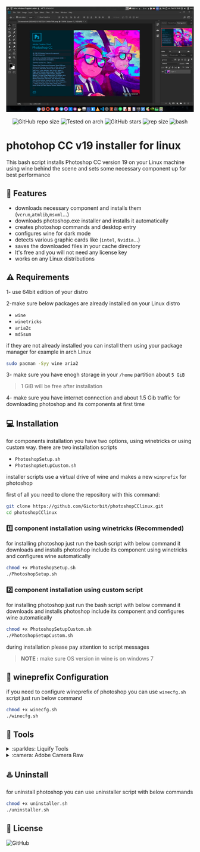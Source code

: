 
<div align="center" class="tip" markdown="1" style>

![screenshot](images/Screenshot.png)

![GitHub repo size](https://img.shields.io/github/license/Gictorbit/photoshopCClinux?style=flat) ![Tested on arch](https://img.shields.io/badge/Tested%20on-Archlinux-brightgreen)
![GitHub stars](https://img.shields.io/github/stars/Gictorbit/photoshopCClinux?style=sad) ![rep size](https://img.shields.io/github/repo-size/gictorbit/photoshopCClinux) ![bash](https://img.shields.io/badge/bash-5.0.11-yellowgreen)
</div>

# photohop CC v19 installer for linux
This bash script installs Photoshop CC version 19 on your Linux machine using wine behind the scene
and sets some necessary component up for best performance

## :rocket: Features
* downloads necessary component and installs them (`vcrun`,`atmlib`,`msxml`...)
* downloads photoshop.exe installer and installs it automatically
* creates photoshop commands and desktop entry
* configures wine for dark mode
* detects various graphic cards like (`intel`, `Nvidia`...)
* saves the downloaded files in your cache directory
* It's free and you will not need any license key
* works on any Linux distributions

## :warning: Requirements
1- use 64bit edition of your distro

2-make sure below packages are already installed on your Linux distro
* `wine`
* `winetricks`
* `aria2c`
* `md5sum`


if they are not already installed you can install them using your package manager for example in arch Linux
```bash
sudo pacman -Syy wine aria2
``` 
3- make sure you have enogh storage in your `/home` partition about `5 GiB`
> 1 GiB will be free after installation

4- make sure you have internet connection and about 1.5 Gib traffic for downloading photoshop and its components at first time

## :computer: Installation
for components installation you have two options, using winetricks or using custom way.
there are two installation scripts

* `PhotoshopSetup.sh`
* `PhotoshopSetupCustom.sh`

installer scripts use a virtual drive of wine and makes a new `winprefix` for photoshop

first of all you need to clone the repository with this command:
```bash
git clone https://github.com/Gictorbit/photoshopCClinux.git
cd photoshopCClinux
```
### :one: component installation using winetricks (Recommended)
for installing photoshop just run the bash script with below command it downloads and installs photoshop include its component using winetricks and configures wine automatically

```bash
chmod +x PhotoshopSetup.sh
./PhotoshopSetup.sh
```

### :two: component installation using custom script
for installing photoshop just run the bash script with below command it downloads and installs photoshop include its component and configures wine automatically

```bash
chmod +x PhotoshopSetupCustom.sh
./PhotoshopSetupCustom.sh
```

during installation please pay attention to script messages

> **NOTE :** make sure OS version in wine is on windows 7

## :wine_glass: wineprefix Configuration
if you need to configure wineprefix of photoshop you can use `winecfg.sh` script just run below command
```bash
chmod +x winecfg.sh
./winecfg.sh
```
## :hammer: Tools

<details>
<summary>:sparkles: Liquify Tools</summary>

as you know photoshop has many useful tools like `Liquify Tools`.</br>

if you get some errors during working with these tools
It may because of the graphics card.</br>

photoshop uses the `GPU` to process these tools so before using these tools make sure that your graphics card `(Nvidia, AMD)` is configured correctly in your Linux machine.
</br>The other solution is you can configure photoshop to use `CPU` for image processing. to do that, follow the below steps:

* go to edit tab and open `preferences` or `[ctrl+K]`
* then go to the `performance` tab
* in the graphics processor settings section, uncheck `Use graphics processor`

![](https://user-images.githubusercontent.com/34630603/80861998-117b7a80-8c87-11ea-8f56-079f43dfafd9.png)
</details>

<details>
<summary>:camera: Adobe Camera Raw</summary>

another useful adobe software is `camera raw` if you want to work with it beside photoshop you must install it separately to do this, after photoshop installation run `cameraRawInstaller.sh` script with below commands:
```bash
chmod +x cameraRawInstaller.sh
./cameraRawInstaller.sh
```
then restart photoshop.you can open it from 
`Edit >>Preferences >> Camera Raw`

> **_NOTE1:_** the size of camera raw installation file is about 400MB


> **_NOTE2:_** camera raw performance depends on your graphic card driver and its configuration

</details>

## :hotsprings: Uninstall
for uninstall photoshop you can use uninstaller script with below commands

```bash
chmod +x uninstaller.sh
./uninstaller.sh
```


## :bookmark: License
![GitHub](https://img.shields.io/github/license/Gictorbit/photoshopCClinux?style=for-the-badge)
